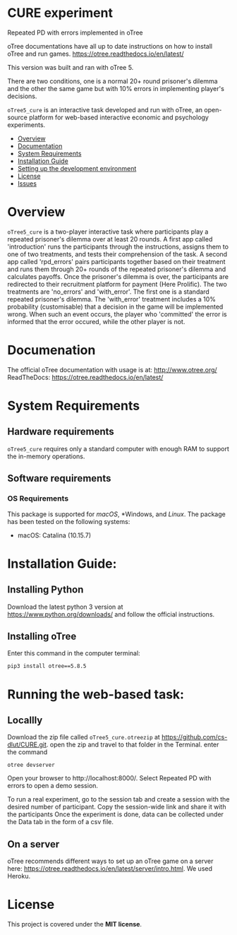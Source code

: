 # CURE experiment
Repeated PD with errors implemented in oTree

oTree documentations have all up to date instructions on how to install oTree and run games.
https://otree.readthedocs.io/en/latest/

This version was built and ran with oTree 5.

There are two conditions, one is a normal 20+ round prisoner's dilemma and the other the same game but with 10% errors in implementing player's decisions. 



`oTree5_cure` is an interactive task developed and run with oTree, an open-source platform for web-based interactive economic and psychology experiments. 

- [Overview](#overview)
- [Documentation](#documentation)
- [System Requirements](#system-requirements)
- [Installation Guide](#installation-guide)
- [Setting up the development environment](#setting-up-the-development-environment)
- [License](#license)
- [Issues](https://github.com/neurodata/mgcpy/issues)

# Overview
``oTree5_cure`` is a two-player interactive task where participants play a repeated prisoner's dilemma over at least 20 rounds. 
A first app called 'introduction' runs the participants through the instructions, assigns them to one of two treatments, and tests their comprehension of the task. 
A second app called 'rpd_errors' pairs participants together based on their treatment and runs them through 20+ rounds of the repeated prisoner's dilemma and calculates payoffs. Once the prisoner's dilemma is over, the participants are redirected to their recruitment platform for payment (Here Prolific).
The two treatments are 'no_errors' and  'with_error'. The first one is a standard repeated prisoner's dilemma. The 'with_error' treatment includes a 10% probability (customisable) that a decision in the game will be implemented wrong. When such an event occurs, the player who 'committed' the error is informed that the error occured, while the other player is not. 

# Documenation
The official oTree documentation with usage is at: http://www.otree.org/
ReadTheDocs: https://otree.readthedocs.io/en/latest/

# System Requirements
## Hardware requirements
`oTree5_cure` requires only a standard computer with enough RAM to support the in-memory operations.

## Software requirements
### OS Requirements
This package is supported for *macOS*, *Windows, and *Linux*. The package has been tested on the following systems:
+ macOS: Catalina (10.15.7)


# Installation Guide:

## Installing Python
Download the latest python 3 version at https://www.python.org/downloads/ and follow the official instructions.

## Installing oTree

Enter this command in the computer terminal:

```
pip3 install otree==5.8.5
```

# Running the web-based task:

## Locallly
Download the zip file called `oTree5_cure.otreezip` at https://github.com/cs-dlut/CURE.git.
open the zip and travel to that folder in the Terminal.
enter the command

```
otree devserver
```

Open your browser to http://localhost:8000/.
Select Repeated PD with errors to open a demo session. 

To run a real experiment, go to the session tab and create a session with the desired number of participant.
Copy the session-wide link and share it with the participants
Once the experiment is done, data can be collected under the Data tab in the form of a csv file. 

## On a server

oTree recommends different ways to set up an oTree game on a server here: https://otree.readthedocs.io/en/latest/server/intro.html. 
We used Heroku. 

# License

This project is covered under the **MIT license**.




